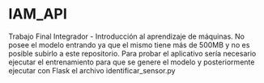 # IAM_API
Trabajo Final Integrador - Introducción al aprendizaje de máquinas. 
No posee el modelo entrando ya que el mismo tiene más de 500MB y no es posible subirlo a este repositorio. Para probar el aplicativo sería necesario ejecutar el entrenamiento para que se genere el modelo y posteriormente ejecutar con Flask el archivo identificar_sensor.py
